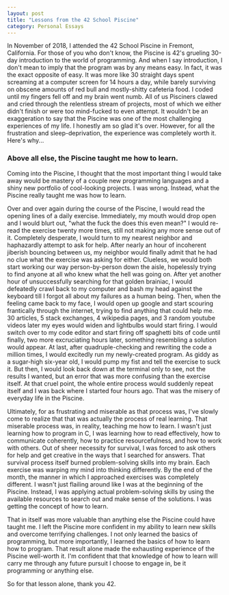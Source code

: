 ```yaml
---
layout: post
title: "Lessons from the 42 School Piscine"
category: Personal Essays
---
```


In November of 2018, I attended the 42 School Piscine in Fremont, California. For those of you who don't know, the Piscine is 42's grueling 30-day introduction to the world of programming. And when I say introduction, I don't mean to imply that the program was by any means easy. In fact, it was the exact opposite of easy. It was more like 30 straight days spent screaming at a computer screen for 14 hours a day, while barely surviving on obscene amounts of red bull and mostly-shitty cafeteria food. I coded until my fingers fell off and my brain went numb. All of us Pisciners clawed and cried through the relentless stream of projects, most of which we either didn't finish or were too mind-fucked to even attempt. It wouldn't be an exaggeration to say that the Piscine was one of the most challenging experiences of my life.  I honestly am so glad it's over. However, for all the frustration and sleep-deprivation, the experience was completely worth it. Here's why... 

### Above all else, the Piscine taught me how to learn. 

Coming into the Piscine, I thought that the most important thing I would take away would be mastery of a couple new programming languages and a shiny new portfolio of cool-looking projects. I was wrong. Instead, what the Piscine really taught me was how to learn. 

Over and over again during the course of the Piscine, I would read the opening lines of a daily exercise. Immediately, my mouth would drop open and I would blurt out, "what the fuck the does this even mean?" I would re-read the exercise twenty more times, still not making any more sense out of it. Completely desperate, I would turn to my nearest neighbor and haphazardly attempt to ask for help. After nearly an hour of incoherent jiberish bouncing between us, my neighbor would finally admit that he had no clue what the exercise was asking for either. Clueless, we would both start working our way person-by-person down the aisle, hopelessly trying to find anyone at all who knew what the hell was going on. After yet another hour of unsuccessfully searching for that golden brainiac, I would defeatedly crawl back to my computer and bash my head against the keyboard till I forgot all about my failures as a human being. Then, when the feeling came back to my face, I would open up google and start scouring frantically through the internet, trying to find anything that could help me. 30 articles, 5 stack exchanges, 4 wikipedia pages, and 3 random youtube videos later my eyes would widen and lightbulbs would start firing. I would switch over to my code editor and start firing off spaghetti bits of code until finally, two more excruciating hours later, something resembling a solution would appear. At last, after quadruple-checking and rewriting the code a million times, I would excitedly run my newly-created program. As giddy as a sugar-high six-year old, I would pump my fist and tell the exercise to suck it. But then, I would look back down at the terminal only to see, not the results I wanted, but an error that was more confusing than the exercise itself.  At that cruel point, the whole entire process would suddenly repeat itself and I was back where I started four hours ago. That was the misery of everyday life in the Piscine. 

Ultimately, for as frustrating and miserable as that process was, I've slowly come to realize that that was actually the process of real learning. That miserable process was, in reality, teaching me how to learn. I wasn't just learning how to program in C, I was learning how to read effectively, how to communicate coherently, how to practice resourcefulness, and how to work with others. Out of sheer necessity for survival, I was forced to ask others for help and get creative in the ways that I searched for answers. That survival process itself burned problem-solving skills into my brain. Each exercise was warping my mind into thinking differently. By the end of the month, the manner in which I approached exercises was completely different. I wasn't just flailing around like I was at the beginning of the Piscine. Instead, I was applying actual problem-solving skills by using the available resources to search out and make sense of the solutions. I was getting the concept of how to learn. 

That in itself was more valuable than anything else the Piscine could have taught me. I left the Piscine more confident in my ability to learn new skills and overcome terrifying challenges. I not only learned the basics of programming, but more importantly, I learned the basics of how to learn how to program. That result alone made the exhausting experience of the Piscine well-worth it. I'm confident that that knowledge of how to learn will carry me through any future pursuit I choose to engage in, be it programming or anything else. 

So for that lesson alone, thank you 42. 







